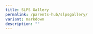 ```yaml
---
title: SLPS Gallery
permalink: /parents-hub/slpsgallery/
variant: markdown
description: ""
---
```


				